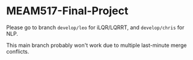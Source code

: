 # MEAM517-Final-Project
Please go to branch `develop/leo` for iLQR/LQRRT, and `develop/chris` for NLP. 

This main branch probably won't work due to multiple last-minute merge conflicts.